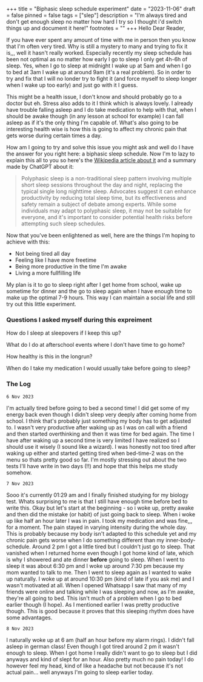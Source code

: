 +++
title = "Biphasic sleep schedule experiment"
date = "2023-11-06"
draft = false
pinned = false
tags = ["slep"]
description = "I'm always tired and don't get enough sleep no matter how hard I try so I thought i'd switch things up and document it here!"
footnotes = ""
+++
Hello Dear Reader,

If you have ever spent any amount of time with me in person then you know that I'm often very tired. Why is still a mystery to many and trying to fix it is,,, well it hasn't really worked. Especially recently my sleep schedule has been not optimal as no matter how early I go to sleep I only get 4h-6h of sleep. Yes, when I go to sleep at midnight I wake up at 5am and when I go to bed at 3am I wake up at around 9am (it's a real problem). So in order to try and fix that I will no londer try to fight it (and force myself to sleep longer when I wake up too early) and just go with it I guess. 

This might be a health issue, I don't know and should probably go to a doctor but eh. Stress also adds to it I think which is always lovely. I already have trouble falling asleep and I do take medication to help with that, when I should be awake though (in any lesson at school for example) I can fall asleep as if it's the only thing I'm capable of. What's also going to be interesting health wise is how this is going to affect my chronic pain that gets worse during certain times a day. 

How am I going to try and solve this issue you might ask and well do I have the answer for you right here: a biphasic sleep schedule. Now I'm to lazy to explain this all to you so here's the [Wikipedia article about it](https://en.wikipedia.org/wiki/Polyphasic_sleep) and a summary made by ChatGPT about it:

> Polyphasic sleep is a non-traditional sleep pattern involving multiple short sleep sessions throughout the day and night, replacing the typical single long nighttime sleep. Advocates suggest it can enhance productivity by reducing total sleep time, but its effectiveness and safety remain a subject of debate among experts. While some individuals may adapt to polyphasic sleep, it may not be suitable for everyone, and it's important to consider potential health risks before attempting such sleep schedules.

Now that you've been enlightened as well, here are the things I'm hoping to achieve with this:

* Not being tired all day
* Feeling like I have more freetime
* Being more productive in the time I'm awake
* Living a more fullfilling life

My plan is it to go to sleep right after I get home from school, wake up sometime for dinner and the go to sleep again when I have enough time to make up the optimal 7-9 hours. This way I can maintain a social life and still try out this little experiment.

### Questions I asked myself during this expreiment

How do I sleep at sleepovers if I keep this up?

What do I do at afterschool events where I don't have time to go home?

How healthy is this in the longrun?

When do I take my medication I would usually take before going to sleep?

### The Log

`6 Nov 2023`

I'm actually tired before going to bed a second time! I did get some of my energy back even though I didn't sleep very deeply after coming home from school. I think that's probably just something my body has to get adjusted to. I wasn't very productive after waking up as I was on call with a friend and then started overthinking and then it was time for bed again. The time I have after waking up a second time is very limited I have realized so I should use it wisely (I sound like a wizard). I was honestly not too tired after waking up either and started getting tired when bed-time-2 was on the menu so thats pretty good so far. I'm mostly stressing out about the two tests I'll have write in two days (!!) and hope that this helps me study somehow.

`7 Nov 2023`

Sooo it's currently 01:29 am and I finally finished studying for my biology test. Whats surprising to me is that I still have enough time before bed to write this. Okay but let's start at the beginning - so i woke up, pretty awake and then did the mistake (or habit) of just going back to sleep. When i woke up like half an hour later I was in pain. I took my medication and was fine,,, for a moment. The pain stayed in varying intensity during the whole day. This is probably because my body isn't adapted to this schedule yet and my chronic pain gets worse when I do something different than my inner-body-schedule. Around 2 pm I got a little tired but I couldn't just go to sleep. That vanished when I returned home even though I got home kind of late, which is why I showered and ate dinner **before** going to sleep. When I went to sleep it was about 6:30 pm and I woke up around 7:30 pm because my mom wanted to talk to me. Then I went to sleep again as I wanted to wake up naturally. I woke up at around 10:30 pm (kind of late if you ask me) and I wasn't motivated at all. When I opened Whatsapp I saw that many of my friends were online and talking while I was sleeping and now, as I'm awake, they're all going to bed. This isn't much of a problem when I go to bed earlier though (I hope). As I mentioned earlier I was pretty productive though. This is good because it proves that this sleeping rhythm does have some advantages. 

`8 Nov 2023`

I naturally woke up at 6 am (half an hour before my alarm rings). I didn't fall asleep in german class! Even though I got tired around 2 pm it wasn't enough to sleep. When I got home I really didn't want to go to sleep but I did anyways and kind of slept for an hour. Also pretty much no pain today! I do however feel my head, kind of like a headache but not because it's not actual pain... well anyways I'm going to sleep earlier today.